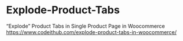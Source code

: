 # Explode-Product-Tabs
“Explode” Product Tabs in Single Product Page in Woocommerce<br>
https://www.codeithub.com/explode-product-tabs-in-woocommerce/
